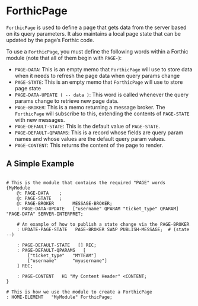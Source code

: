 # ForthicPage

`ForthicPage` is used to define a page that gets data from the server based on its query parameters.
It also maintains a local page state that can be updated by the page’s Forthic code.

To use a `ForthicPage`, you must define the following words within a Forthic module (note that all of them begin with `PAGE-`):

* `PAGE-DATA`: This is an empty memo that `ForthicPage` will use to store data when it needs to
refresh the page data when query params change
* `PAGE-STATE`: This is an empty memo that `ForthicPage` will use to store page state
* `PAGE-DATA-UPDATE ( -- data )`: This word is called whenever the query params change to retrieve new page data.
* `PAGE-BROKER`: This is a memo returning a message broker. The `ForthicPage` will subscribe to this, extending the contents of `PAGE-STATE` with new messages.
* `PAGE-DEFAULT-STATE`: This is the default value of `PAGE-STATE`.
* `PAGE-DEFAULT-QPARAMS`: This is a record whose fields are query param names and whose values are the default query param values.
* `PAGE-CONTENT`: This returns the content of the page to render.


## A Simple Example
```

# This is the module that contains the required "PAGE" words
{MyModule
    @: PAGE-DATA    ;
    @: PAGE-STATE   ;
    @: PAGE-BROKER       MESSAGE-BROKER;
    : PAGE-DATA-UPDATE   ["username" QPARAM "ticket_type" QPARAM] "PAGE-DATA" SERVER-INTERPRET;

    # An example of how to publish a state change via the PAGE-BROKER
    : UPDATE-PAGE-STATE   PAGE-BROKER SWAP PUBLISH-MESSAGE;  # (state --)

    : PAGE-DEFAULT-STATE   [] REC;
    : PAGE-DEFAULT-QPARAMS   [
        ["ticket_type"   "MYTEAM"]
        ["username"      "myusername"]
    ] REC;

    : PAGE-CONTENT   H1 "My Content Header" <CONTENT;
}

# This is how we use the module to create a ForthicPage
: HOME-ELEMENT   "MyModule" ForthicPage;
```